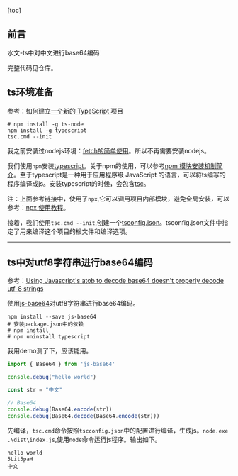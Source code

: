 [toc]

## 前言

水文-ts中对中文进行base64编码

完整代码见仓库。

## ts环境准备

参考：[如何建立一个新的 TypeScript 项目](https://www.gingerdoc.com/tutorials/typescript-new-project)

```shell
# npm install -g ts-node
npm install -g typescript
tsc.cmd --init
```

我之前安装过nodejs环境：[fetch的简单使用](https://blog.csdn.net/sinat_38816924/article/details/126684293)。所以不再需要安装nodejs。

我们使用`npm`安装[typescript](https://www.npmjs.com/package/typescript)。关于npm的使用，可以参考[npm 模块安装机制简介](https://www.ruanyifeng.com/blog/2016/01/npm-install.html)。至于typescript是一种用于应用程序级 JavaScript 的语言，可以将ts编写的程序编译成js。安装typescript的时候，会包含[tsc](https://www.npmjs.com/package/tsc)。

注：上面参考链接中，使用了`npx`,它可以调用项目内部模块，避免全局安装，可以参考：[npx 使用教程](https://www.ruanyifeng.com/blog/2019/02/npx.html)。

接着，我们使用`tsc.cmd --init`,创建一个[tsconfig.json](https://www.tslang.cn/docs/handbook/tsconfig-json.html)。tsconfig.json文件中指定了用来编译这个项目的根文件和编译选项。

---

## ts中对utf8字符串进行base64编码

参考：[Using Javascript's atob to decode base64 doesn't properly decode utf-8 strings](https://stackoverflow.com/questions/30106476/using-javascripts-atob-to-decode-base64-doesnt-properly-decode-utf-8-strings)

使用[js-base64](https://www.npmjs.com/package/js-base64)对utf8字符串进行base64编码。

```shell
npm install --save js-base64
# 安装package.json中的依赖
# npm install
# npm uninstall typescript
```

我用demo测了下，应该能用。

```typescript
import { Base64 } from 'js-base64'

console.debug("hello world")

const str = "中文"

// Base64
console.debug(Base64.encode(str))
console.debug(Base64.decode(Base64.encode(str)))
```

先编译，`tsc.cmd`命令按照`tscconfig.json`中的配置进行编译，生成js。`node.exe .\dist\index.js`,使用`node`命令运行js程序。输出如下。

```shell
hello world
5Lit5paH
中文
```